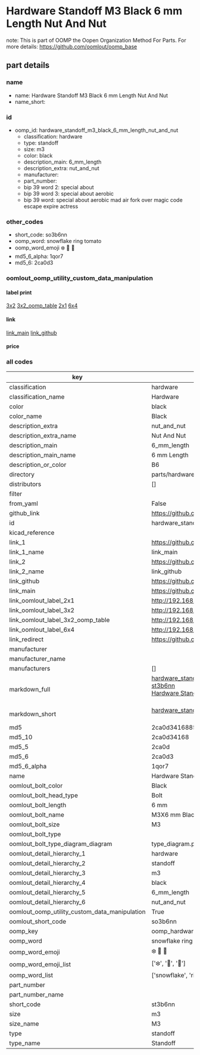 # Hardware Standoff M3 Black 6 mm Length Nut And Nut  

note: This is part of OOMP the Oopen Organization Method For Parts. For more details: https://github.com/oomlout/oomp_base

##  part details
  







### name
* name: Hardware Standoff M3 Black 6 mm Length Nut And Nut
* name_short: 
### id
* oomp_id: hardware_standoff_m3_black_6_mm_length_nut_and_nut
  * classification: hardware
  * type: standoff
  * size: m3
  * color: black
  * description_main: 6_mm_length
  * description_extra: nut_and_nut
  * manufacturer: 
  * part_number: 
  * bip 39 word 2: special about
  * bip 39 word 3: special about aerobic
  * bip 39 word: special about aerobic mad air fork over magic code escape expire actress

### other_codes
* short_code: so3b6nn
* oomp_word: snowflake ring tomato
* oomp_word_emoji :snowflake: :ring: :tomato:
* md5_6_alpha: 1qor7
* md5_6: 2ca0d3






### oomlout_oomp_utility_custom_data_manipulation
#### label print
[3x2](http://192.168.1.245:1112/?label=oomp%201qor7)
[3x2_oomp_table](http://192.168.1.108:1112/?label=oomp%201qor7)
[2x1](http://192.168.1.242:1112/?label=oomp%201qor7)
[6x4](http://192.168.1.55:1112/?label=oomp%201qor7)    

#### link

[link_main](https://github.com/oomlout/oomlout_oomp_version_1_messy/tree/main/parts/hardware_standoff_m3_black_6_mm_length_nut_and_nut) [link_github](https://github.com/oomlout/oomlout_oomp_version_1_messy/tree/main/parts/hardware_standoff_m3_black_6_mm_length_nut_and_nut)                             

#### price







### all codes 
| key | value |  
| --- | --- |  
| classification | hardware |  
| classification_name | Hardware |  
| color | black |  
| color_name | Black |  
| description_extra | nut_and_nut |  
| description_extra_name | Nut And Nut |  
| description_main | 6_mm_length |  
| description_main_name | 6 mm Length |  
| description_or_color | B6 |  
| directory | parts/hardware_standoff_m3_black_6_mm_length_nut_and_nut |  
| distributors | [] |  
| filter |  |  
| from_yaml | False |  
| github_link | https://github.com/oomlout/oomlout_oomp_part_src/tree/main/parts/hardware_standoff_m3_black_6_mm_length_nut_and_nut |  
| id | hardware_standoff_m3_black_6_mm_length_nut_and_nut |  
| kicad_reference |  |  
| link_1 | https://github.com/oomlout/oomlout_oomp_version_1_messy/tree/main/parts/hardware_standoff_m3_black_6_mm_length_nut_and_nut |  
| link_1_name | link_main |  
| link_2 | https://github.com/oomlout/oomlout_oomp_version_1_messy/tree/main/parts/hardware_standoff_m3_black_6_mm_length_nut_and_nut |  
| link_2_name | link_github |  
| link_github | https://github.com/oomlout/oomlout_oomp_version_1_messy/tree/main/parts/hardware_standoff_m3_black_6_mm_length_nut_and_nut |  
| link_main | https://github.com/oomlout/oomlout_oomp_version_1_messy/tree/main/parts/hardware_standoff_m3_black_6_mm_length_nut_and_nut |  
| link_oomlout_label_2x1 | http://192.168.1.242:1112/?label=oomp%201qor7 |  
| link_oomlout_label_3x2 | http://192.168.1.245:1112/?label=oomp%201qor7 |  
| link_oomlout_label_3x2_oomp_table | http://192.168.1.108:1112/?label=oomp%201qor7 |  
| link_oomlout_label_6x4 | http://192.168.1.55:1112/?label=oomp%201qor7 |  
| link_redirect | https://github.com/oomlout/oomlout_oomp_version_1_messy/tree/main/parts/hardware_standoff_m3_black_6_mm_length_nut_and_nut |  
| manufacturer |  |  
| manufacturer_name |  |  
| manufacturers | [] |  
| markdown_full | [hardware_standoff_m3_black_6_mm_length_nut_and_nut](none)<br>[st3b6nn](none)<br>[Hardware Standoff M3 Black 6 Mm Length Nut And Nut](none)<br><br> |  
| markdown_short | [hardware_standoff_m3_black_6_mm_length_nut_and_nut](none)<br><br> |  
| md5 | 2ca0d3416885d3bd6d82b85a08401e87 |  
| md5_10 | 2ca0d34168 |  
| md5_5 | 2ca0d |  
| md5_6 | 2ca0d3 |  
| md5_6_alpha | 1qor7 |  
| name | Hardware Standoff M3 Black 6 mm Length Nut And Nut |  
| oomlout_bolt_color | Black |  
| oomlout_bolt_head_type | Bolt |  
| oomlout_bolt_length | 6 mm |  
| oomlout_bolt_name |  M3X6 mm Black (Bolt) |  
| oomlout_bolt_size | M3 |  
| oomlout_bolt_type |  |  
| oomlout_bolt_type_diagram_diagram | type_diagram.png |  
| oomlout_detail_hierarchy_1 | hardware |  
| oomlout_detail_hierarchy_2 | standoff |  
| oomlout_detail_hierarchy_3 | m3 |  
| oomlout_detail_hierarchy_4 | black |  
| oomlout_detail_hierarchy_5 | 6_mm_length |  
| oomlout_detail_hierarchy_6 | nut_and_nut |  
| oomlout_oomp_utility_custom_data_manipulation | True |  
| oomlout_short_code | so3b6nn |  
| oomp_key | oomp_hardware_standoff_m3_black_6_mm_length_nut_and_nut |  
| oomp_word | snowflake ring tomato |  
| oomp_word_emoji | :snowflake: :ring: :tomato: |  
| oomp_word_emoji_list | [':snowflake:', ':ring:', ':tomato:'] |  
| oomp_word_list | ['snowflake', 'ring', 'tomato'] |  
| part_number |  |  
| part_number_name |  |  
| short_code | st3b6nn |  
| size | m3 |  
| size_name | M3 |  
| type | standoff |  
| type_name | Standoff |  
